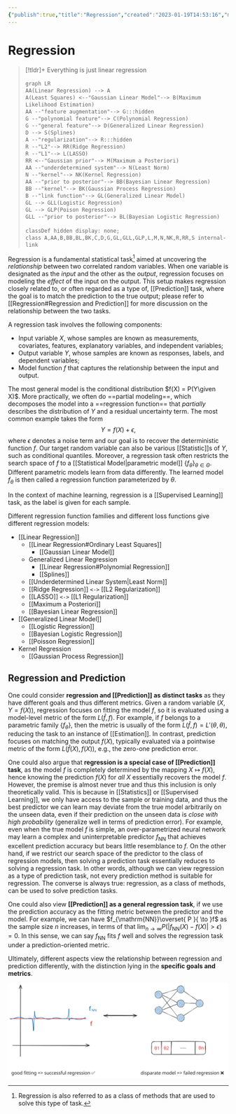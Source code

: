 ```yaml
---
{"publish":true,"title":"Regression","created":"2023-01-19T14:53:16","modified":"2025-08-07T13:00:36","cssclasses":"","aliases":null,"type":"note","sup":["[[Machine Learning]]","[[Statistics]]"],"state":"[[%wip]]","related":["[[Prediction]]"]}
---
```



# Regression

> [!tldr]+ Everything is just linear regression
>
> ```mermaid
> graph LR
> AA(Linear Regression) --> A
> A(Least Squares) <--"Gaussian Linear Model"--> B(Maximum Likelihood Estimation)
> AA --"feature augmentation"--> G:::hidden
> G --"polynomial feature"--> C(Polynomial Regression)
> G --"general feature"--> D(Generalized Linear Regression)
> D --> S(Splines)
> A --"regularization"--> R:::hidden
> R --"L2"--> RR(Ridge Regression)
> R --"L1"--> L(LASSO)
> RR <--"Gaussian prior"--> M(Maximum a Posteriori)
> AA --"underdetermined system"--> N(Least Norm)
> N --"kernel"--> NK(Kernel Regression)
> AA --"prior to posterior"--> BB(Bayesian Linear Regression)
> BB --"kernel"--> BK(Gaussian Process Regression)
> B --"link function"--> GL(Generalized Linear Model)
> GL --> GLL(Logistic Regression)
> GL --> GLP(Poison Regression)
> GLL --"prior to posterior"--> BL(Bayesian Logistic Regression)
> 
> classDef hidden display: none;
> class A,AA,B,BB,BL,BK,C,D,G,GL,GLL,GLP,L,M,N,NK,R,RR,S internal-link
> ```

Regression is a fundamental statistical task[^1] aimed at uncovering the *relationship* between two correlated random variables. When one variable is designated as the _input_ and the other as the _output_, regression focuses on modeling the _effect_ of the input on the output. This setup makes regression closely related to, or often regarded as a type of, [[Prediction]] task, where the goal is to match the prediction to the true output; please refer to [[Regression#Regression and Prediction]] for more discussion on the relationship between the two tasks.

[^1]: Regression is also referred to as a class of methods that are used to solve this type of task.

A regression task involves the following components:

- Input variable $X$, whose samples are known as measurements, covariates, features, explanatory variables, and independent variables;
- Output variable $Y$, whose samples are known as responses, labels, and dependent variables;
- Model function $f$ that captures the relationship between the input and output.

The most general model is the conditional distribution $f(X) = P(Y\given X)$. More practically, we often do ==partial modeling==, which decomposes the model into a ==regression function== that *partially* describes the distribution of $Y$ and a residual uncertainty term.
The most common example takes the form
$$Y = f(X) + \epsilon,$$
where $\epsilon$ denotes a noise term and our goal is to recover the deterministic function $f$.
Our target random variable can also be various [[Statistic]]s of $Y$, such as conditional quantiles.
Moreover, a regression task often restricts the search space of $f$ to a [[Statistical Model\|parametric model]] $\{ f_{\theta} \}_{\theta\in\Theta}$. Different parametric models learn from data differently. The learned model $f_{\theta}$ is then called a regression function parameterized by $\theta$.

In the context of machine learning, regression is a [[Supervised Learning]] task, as the label is given for each sample.

Different regression function families and different loss functions give different regression models:

- [[Linear Regression]]
    - [[Linear Regression#Ordinary Least Squares]]
        - [[Gaussian Linear Model]]
    - Generalized Linear Regression
        - [[Linear Regression#Polynomial Regression]]
        - [[Splines]]
    - [[Underdetermined Linear System\|Least Norm]]
    - [[Ridge Regression]] `<->` [[L2 Regularization]]
    - [[LASSO]] `<->` [[L1 Regularization]]
    - [[Maximum a Posteriori]]
    - [[Bayesian Linear Regression]]
- [[Generalized Linear Model]]
    - [[Logistic Regression]]
    - [[Bayesian Logistic Regression]]
    - [[Poisson Regression]]
- Kernel Regression
    - [[Gaussian Process Regression]]

## Regression and Prediction

One could consider **regression and [[Prediction]] as distinct tasks** as they have different goals and thus different metrics. Given a random variable $(X,Y=f(X))$, regression focuses on fitting the model $f$, so it is evaluated using a model-level metric of the form $L(\hat{f},f)$. For example, if $f$ belongs to a parametric family $\{ f_{\theta } \}$, then the metric is usually of the form $L(\hat{f},f) = L'(\theta,\theta )$, reducing the task to an instance of [[Estimation]]. In contrast, prediction focuses on matching the output $f(X)$, typically evaluated via a pointwise metric of the form $L(\hat{f}(X),f(X))$, e.g., the zero-one prediction error.

One could also argue that **regression is a special case of [[Prediction]] task**, as the model $f$ is completely determined by the mapping $X \mapsto f(X)$, hence knowing the prediction $f(X)$ for *all* $X$ essentially recovers the model $f$.
However, the premise is almost never true and thus this inclusion is only theoretically valid. This is because in [[Statistics]] or [[Supervised Learning]], we only have access to the sample or training data, and thus the best predictor we can learn may deviate from the true model arbitrarily on the unseen data, even if their prediction on the unseen data is *close with high probability* (generalize well in terms of prediction error).
For example, even when the true model $f$ is simple, an over-parametrized neural network may learn a complex and uninterpretable predictor $f_{\mathrm{NN}}$ that achieves excellent prediction accuracy but bears little resemblance to $f$.
On the other hand, if we restrict our search space of the predictor to the class of regression models, then solving a prediction task essentially reduces to solving a regression task.
In other words, although we can view regression as a type of prediction task, not every prediction method is suitable for regression.
The converse is always true: regression, as a class of methods, can be used to solve prediction tasks.

One could also view **[[Prediction]] as a general regression task**, if we use the prediction accuracy as the fitting metric between the predictor and the model.
For example, we can have $f_{\mathrm{NN}}\overset{ P }{ \to }f$ as the sample size $n$ increases, in terms of that $\lim_{ n \to \infty }P(|f_{\mathrm{NN}}(X)-f(X)|>\epsilon)=0$. In this sense, we can say $f_{\mathrm{NN}}$ fits $f$ well and solves the regression task under a prediction-oriented metric.

Ultimately, different aspects view the relationship between regression and prediction differently, with the distinction lying in the **specific goals and metrics**.

![](excalidraw/regression_prediction.excalidraw.svg)
